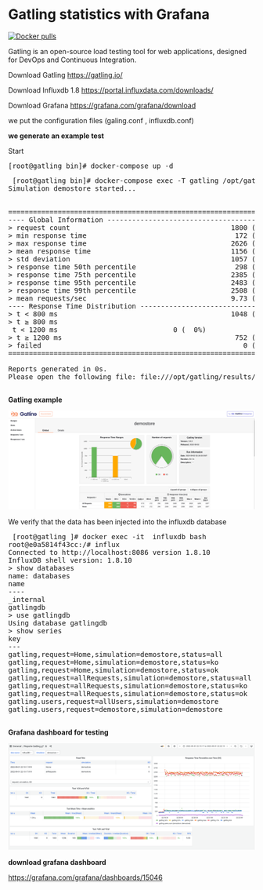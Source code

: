 # Gatling statistics with Grafana

 [![Docker pulls](https://img.shields.io/docker/pulls/poswark/gatling?style=for-the-badge)](https://hub.docker.com/r/poswark/gatling)


Gatling is an open-source load testing tool for web applications, designed for DevOps and Continuous Integration. 

Download Gatling
https://gatling.io/

Download Influxdb 1.8
https://portal.influxdata.com/downloads/

Download Grafana
https://grafana.com/grafana/download

we put the configuration files (galing.conf , influxdb.conf) 

**we generate an example test** 

Start 

<pre>
[root@gatling bin]# docker-compose up -d 
</pre>

<pre> [root@gatling bin]# docker-compose exec -T gatling /opt/gatling/bin/gatling.sh -rm local -sf /opt/gatling/user-files/ -s demostore -rf /opt/gatling/results/
Simulation demostore started...


================================================================================
---- Global Information --------------------------------------------------------
> request count                                       1800 (OK=1800   KO=0     )
> min response time                                    172 (OK=172    KO=-     )
> max response time                                   2626 (OK=2626   KO=-     )
> mean response time                                  1156 (OK=1156   KO=-     )
> std deviation                                       1057 (OK=1057   KO=-     )
> response time 50th percentile                        298 (OK=298    KO=-     )
> response time 75th percentile                       2385 (OK=2385   KO=-     )
> response time 95th percentile                       2483 (OK=2483   KO=-     )
> response time 99th percentile                       2508 (OK=2508   KO=-     )
> mean requests/sec                                   9.73 (OK=9.73   KO=-     )
---- Response Time Distribution ------------------------------------------------
> t < 800 ms                                          1048 ( 58%)
> t ≥ 800 ms <br> t < 1200 ms                            0 (  0%)
> t ≥ 1200 ms                                          752 ( 42%)
> failed                                                 0 (  0%)
================================================================================

Reports generated in 0s.
Please open the following file: file:///opt/gatling/results/demostore-20220902031902287/index.html

</pre>

**Gatling example**

![Alt text](images/test.png?raw=true "gatling")

We verify that the data has been injected into the influxdb database

<pre> [root@gatling ]# docker exec -it  influxdb bash 
root@e0a5814f43cc:/# influx
Connected to http://localhost:8086 version 1.8.10
InfluxDB shell version: 1.8.10
> show databases 
name: databases
name
----
_internal
gatlingdb
> use gatlingdb
Using database gatlingdb
> show series
key
---
gatling,request=Home,simulation=demostore,status=all
gatling,request=Home,simulation=demostore,status=ko
gatling,request=Home,simulation=demostore,status=ok
gatling,request=allRequests,simulation=demostore,status=all
gatling,request=allRequests,simulation=demostore,status=ko
gatling,request=allRequests,simulation=demostore,status=ok
gatling.users,request=allUsers,simulation=demostore
gatling.users,request=demostore,simulation=demostore
 </pre>


**Grafana dashboard for testing**

![Alt text](images/gatlingdb1.png?raw=true "Dashboard1")


**download grafana dashboard**

https://grafana.com/grafana/dashboards/15046
